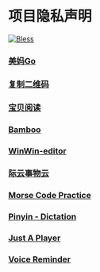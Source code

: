 # 项目隐私声明
[![Bless](https://cdn.rawgit.com/LunaGao/BlessYourCodeTag/master/tags/ramen.svg)](http://lunagao.github.io/BlessYourCodeTag/)

### [美妈Go](https://lunagao.github.io/PrivacyStatementHtml/meimago.html)

### [复制二维码](https://lunagao.github.io/PrivacyStatementHtml/copycode.html)

### [宝贝阅读](https://lunagao.github.io/PrivacyStatementHtml/babybooklist.html)

### [Bamboo](https://lunagao.github.io/PrivacyStatementHtml/bamboo.html)

### [WinWin-editor](https://lunagao.github.io/PrivacyStatementHtml/hexo-winwin-editor.html)

### [际云事物云](https://lunagao.github.io/PrivacyStatementHtml/dailyduty.html)

### [Morse Code Practice](https://lunagao.github.io/PrivacyStatementHtml/morsecode.html)

### [Pinyin - Dictation](https://lunagao.github.io/PrivacyStatementHtml/pinyin.html)

### [Just A Player](https://lunagao.github.io/PrivacyStatementHtml/justaplayer.html)

### [Voice Reminder](https://lunagao.github.io/PrivacyStatementHtml/voicereminder.html)